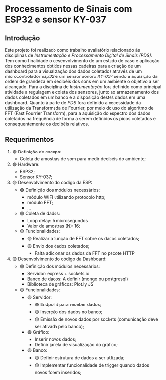 # Processamento de Sinais com ESP32 e sensor KY-037

## Introdução

Este projeto foi realizado como trabalho avaliatório relacionado às disciplinas de _Instrumentação e Processamento Digital de Sinais (PDS)_. Tem como finalidade o desenvolvimento de um estudo de caso e aplicação dos conhecimentos obtidos nessas cadeiras para a criação de um dashboard para a visualização dos dados coletados através de um microcontrolador _esp32_ e um sensor sonoro _KY-037_ sendo a aquisição da ordem de grandeza em decibéis dos sons em um ambiente o objetivo a ser alcançado. Para a disciplina de _Instrumentação_ fora definido como principal atividade a regulagem e coleta dos sensores, junto ao armazenamento dos dados coletados em um banco e a disposição destes dados em uma dashboard. Quanto à parte de _PDS_ fora definido a necessidade da utilização da Transformada de Fourrier, por meio do uso do algoritmo de FFT (Fast Fourrier Transform), para a aquisição do espectro dos dados coletados na frequência de forma a serem definidos os picos coletados e consequentemente os decibéis relativos.

## Requerimentos

1. :green_circle: Definição de escopo:
    * Coleta de amostras de som para medir decibéis do ambiente;
2. :green_circle: Hardware: 
   * ESP32;
   * Sensor KY-037;
3. :yellow_circle: Desenvolvimento do código da ESP:
   * :green_circle: Definição dos módulos necessários: 
      * módulo WIFI utilizando protocolo http;
      * módulo FFT;
      * ...
   * :green_circle: Coleta de dados:
     * Loop delay: 5 microsegundos 
     * Valor de amostras (N): 16;
   * :yellow_circle: Funcionalidades:
     * :yellow_circle: Realizar a função de FFT sobre os dados coletados;
     * :yellow_circle: Envio dos dados coletados;
       * Falta adicionar os dados da FFT no pacote HTTP
4. :yellow_circle: Desenvolvimento do código da Dashboard:
    * :green_circle: Definição dos módulos necessários:
      * Servidor: express + sockets.io
      * Banco de dados: A definir (mongo ou postgresql)
      * Biblioteca de gráficos: Plot.ly JS
    * :yellow_circle: Funcionalidades:
      * :yellow_circle: Servidor:
        * :green_circle: Endpoint para receber dados;
        * :yellow_circle: Inserção dos dados no banco;
        * :yellow_circle: Emissão de novos dados por sockets (comunicação deve ser ativada pelo banco);  
      * :green_circle: Gráfico:
        * Inserir novos dados;
        * Definir janela de visualização do gráfico;
      * :yellow_circle: Banco:
        * :yellow_circle: Definir estrutura de dados a ser utilizada;
        * :yellow_circle: Implementar funcionalidade de trigger quando dados novos forem inseridos;
 
